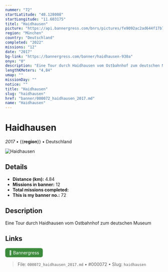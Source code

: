```yaml
---
nummer: "72"
startLatitude: "48.128008"
startLongitude: "11.603175"
titel: "Haidhausen"
picture: "https://api.bannergress.com/bnrs/pictures/fe9092ac2ad644f17b79b9582078508e"
region: "München"
country: "Deutschland"
completed: "2022"
missions: "12"
date: "2017"
bg-link: "https://bannergress.com/banner/haidhausen-930a"
onyx: "0"
description: "Eine Tour durch Haidhausen vom Ostbahnhof zum deutschen Museum"
lengthKMeters: "4,84"
umap: ""
missionDay: ""
notice: ""
title: "Haidhausen"
slug: "haidhausen"
href: "banner/000072_haidhausen_2017.md"
name: "Haidhausen"
---
```

# Haidhausen

*2017* • {{__region__}} • Deutschland

![Haidhausen](https://api.bannergress.com/bnrs/pictures/fe9092ac2ad644f17b79b9582078508e)



## Details
- **Distance (km):** 4.84
- **Missions in banner:** 12
- **Total missions completed:** 
- **This is my banner no.:** 72



## Description
Eine Tour durch Haidhausen vom Ostbahnhof zum deutschen Museum



## Links
<a href="https://bannergress.com/banner/haidhausen-930a" target="_blank" style="display:inline-block;margin-right:8px;padding:6px 12px;background:#3c8b3c;color:#fff;text-decoration:none;border-radius:6px;">🔗 Bannergress</a>



> File: `000072_haidhausen_2017.md` • #000072 • Slug: `haidhausen`
